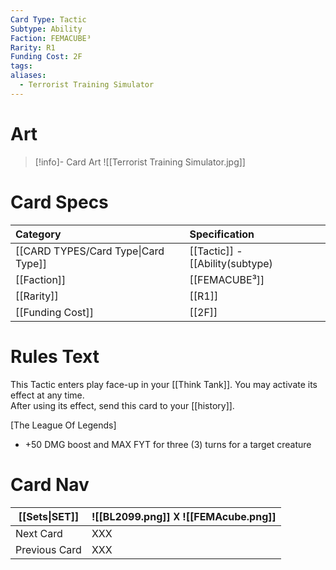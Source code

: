 ```yaml
---
Card Type: Tactic
Subtype: Ability
Faction: FEMACUBE³
Rarity: R1
Funding Cost: 2F
tags: 
aliases:
  - Terrorist Training Simulator
---
```

# Art

> [!info]- Card Art
> ![[Terrorist Training Simulator.jpg]]

# Card Specs

| Category | Specification| 
| :--- | :--- |
| [[CARD TYPES/Card Type\|Card Type]] | [[Tactic]] - [[Ability(subtype)|Ability]] |
| [[Faction]] | [[FEMACUBE³]] |  
| [[Rarity]] | [[R1]] |  
| [[Funding Cost]] | [[2F]] |  

# Rules Text  

This Tactic enters play face-up in your [[Think Tank]]. 
You may activate its effect at any time.  
After using its effect, send this card to your [[history]].  

[The League Of Legends]
- +50 DMG boost and MAX FYT for three (3) turns for a target creature

# Card Nav

| [[Sets\|SET]] |  ![[BL2099.png]] 𐌢 ![[FEMAcube.png]] |
| ------------- | ------------------------------ |
| Next Card     | XXX |
| Previous Card | XXX |


